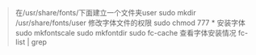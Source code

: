 > 在/usr/share/fonts/下面建立一个文件夹user
sudo mkdir /usr/share/fonts/user
> 修改字体文件的权限
sudo chmod 777 *
> 安装字体
sudo mkfontscale
sudo mkfontdir
sudo fc-cache
> 查看字体安装情况
fc-list | grep <font-name>
